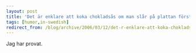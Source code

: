 ```yaml
---
layout: post
title: 'Det är enklare att koka chokladsås om man slår på plattan först'
tags: [humor,in-swedish]
redirect_from: /blog/archive/2006/03/12/det-r-enklare-att-koka-chokladss-om-man-slr-p-plattan-frst
---
```


Jag har provat.

